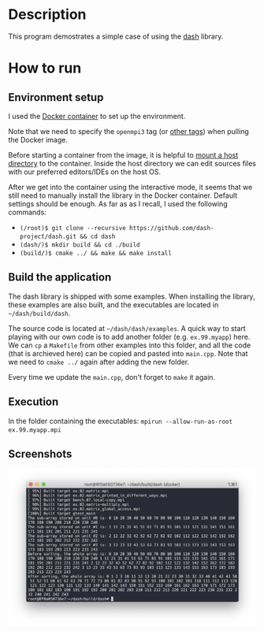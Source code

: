 # Description
This program demostrates a simple case of using the [dash](https://github.com/dash-project/dash/) library.

# How to run

## Environment setup
I used the [Docker container](https://www.docker.com/) to set up the environment.

Note that we need to specify the `openmpi3` tag (or [other tags](https://hub.docker.com/r/dashproject/dash/tags)) when pulling the Docker image.

Before starting a container from the image, it is helpful to [mount a host directory](https://stackoverflow.com/a/24641998/5723556) to the container.
Inside the host directory we can edit sources files with our preferred editors/IDEs on the host OS.

After we get into the container using the interactive mode, it seems that we still need to manually install the library in the Docker container.
Default settings should be enough.
As far as as I recall, I used the following commands:

* `(/root)$ git clone --recursive https://github.com/dash-project/dash.git && cd dash`
* `(dash/)$ mkdir build && cd ./build`
* `(build/)$ cmake ../ && make && make install`

## Build the application
The dash library is shipped with some examples.
When installing the library, these examples are also built, and the executables are located in `~/dash/build/dash`.

The source code is located at `~/dash/dash/examples`.
A quick way to start playing with our own code is to add another folder (e.g. `ex.99.myapp`) here.
We can `cp` a `Makefile` from other examples into this folder, and all the code (that is archieved here) can be copied and pasted into `main.cpp`.
Note that we need to `cmake ../` again after adding the new folder.

Every time we update the `main.cpp`, don't forget to `make` it again.

## Execution
In the folder containing the executables:
`mpirun --allow-run-as-root ex.99.myapp.mpi`

## Screenshots
![screenshot 1](pics/screenshot_1.png)